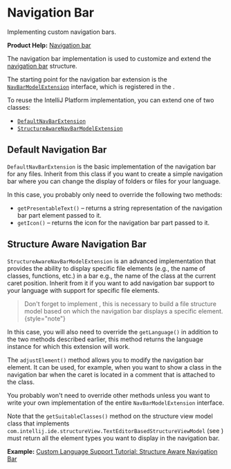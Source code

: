 <!-- Copyright 2000-2025 JetBrains s.r.o. and contributors. Use of this source code is governed by the Apache 2.0 license. -->

# Navigation Bar

<link-summary>Implementing custom navigation bars.</link-summary>

<tldr>

**Product Help:** [Navigation bar](https://www.jetbrains.com/help/idea/guided-tour-around-the-user-interface.html#navigation-bar)

</tldr>

The navigation bar implementation is used to customize and extend the
[navigation bar](https://www.jetbrains.com/help/idea/guided-tour-around-the-user-interface.html#navigation-bar)
structure.

The starting point for the navigation bar extension is the
[`NavBarModelExtension`](%gh-ic%/platform/platform-impl/src/com/intellij/ide/navigationToolbar/NavBarModelExtension.java)
interface, which is registered in the <include from="snippets.topic" element-id="ep"><var name="ep" value="com.intellij.navbar"/></include>.

To reuse the IntelliJ Platform implementation, you can extend one of two classes:

- [`DefaultNavBarExtension`](%gh-ic%/platform/platform-impl/src/com/intellij/ide/navigationToolbar/DefaultNavBarExtension.java)
- [`StructureAwareNavBarModelExtension`](%gh-ic%/platform/lang-impl/src/com/intellij/ide/navigationToolbar/StructureAwareNavBarModelExtension.kt)

## Default Navigation Bar

`DefaultNavBarExtension` is the basic implementation of the navigation bar for any files.
Inherit from this class if you want to create a simple navigation bar where you can change the display of folders or files for your language.

In this case, you probably only need to override the following two methods:

- `getPresentableText()` – returns a string representation of the navigation bar part element passed to it.
- `getIcon()` – returns the icon for the navigation bar part passed to it.

## Structure Aware Navigation Bar

`StructureAwareNavBarModelExtension` is an advanced implementation that provides the ability to display specific file elements (e.g., the name of classes, functions, etc.) in a bar e.g.,
the name of the class at the current caret position.
Inherit from it if you want to add navigation bar support to your language with support for specific file elements.

> Don't forget to implement [](structure_view.md), this is necessary to build a file structure model based on which the navigation bar displays a specific element.
{style="note"}

In this case, you will also need to override the `getLanguage()` in addition to the two methods described earlier, this method returns the language instance for which this extension will work.

The `adjustElement()` method allows you to modify the navigation bar element.
It can be used, for example, when you want to show a class in the navigation bar when the caret is located in a comment that is attached to the class.

You probably won't need to override other methods unless you want to write your own implementation of the entire `NavBarModelExtension` interface.

Note that the `getSuitableClasses()` method on the structure view model class that implements `com.intellij.ide.structureView.TextEditorBasedStructureViewModel` (see [](structure_view.md))
must return all the element types you want to display in the navigation bar.

**Example:** [Custom Language Support Tutorial: Structure Aware Navigation Bar](structure_aware_navbar.md)
